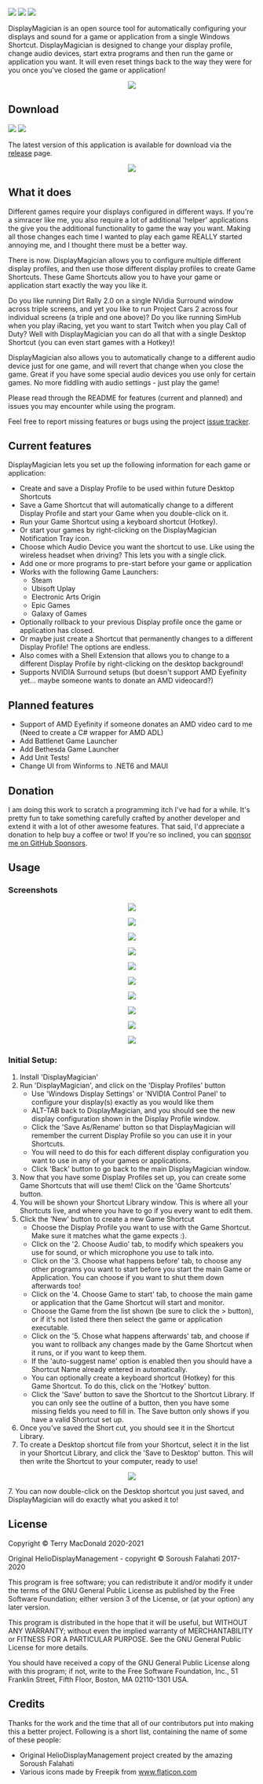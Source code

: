 [![](https://img.shields.io/github/license/terrymacdonald/DisplayMagician.svg?style=flat-square)](https://github.com/terrymacdonald/DisplayMagician/blob/main/LICENSE)
[![](https://img.shields.io/github/commit-activity/y/terrymacdonald/DisplayMagician.svg?style=flat-square)](https://github.com/terrymacdonald/DisplayMagician/commits/main)
[![](https://img.shields.io/github/issues/terrymacdonald/DisplayMagician.svg?style=flat-square)](https://github.com/terrymacdonald/DisplayMagician/issues)

DisplayMagician is an open source tool for automatically configuring your displays and sound for a game or application from a single Windows Shortcut. DisplayMagician is designed to change your display profile, change audio devices, start extra programs and then run the game or application you want. It will even reset things back to the way they were for you once you've closed the game or application!

<p align="center"><img src="https://github.com/terrymacdonald/DisplayMagician/raw/main/READMEAssets/DisplayMagicianMainScreen.png"/></p>

## Download
[![](https://img.shields.io/github/downloads/terrymacdonald/DisplayMagician/total.svg?style=flat-square)](https://github.com/terrymacdonald/DisplayMagician/releases)
[![](https://img.shields.io/github/tag-date/terrymacdonald/DisplayMagician.svg?label=version&style=flat-square)](https://github.com/terrymacdonald/DisplayMagician/releases)

The latest version of this application is available for download via the [release](https://github.com/terrymacdonald/DisplayMagician/releases/latest) page.

<p align="center"><a href="https://github.com/terrymacdonald/DisplayMagician/releases/latest"><img src="https://github.com/terrymacdonald/DisplayMagician/raw/main/READMEAssets/gh-download.png"/></a></p>

## What it does

Different games require your displays configured in different ways. If you're a simracer like me, you also require a lot of additional 'helper' applications the give you the additional functionality to game the way you want. Making all those changes each time I wanted to play each game REALLY started annoying me, and I thought there must be a better way.

There is now. DisplayMagician allows you to configure multiple different display profiles, and then use those different display profiles to create Game Shortcuts. These Game Shortcuts allow you to have your game or application start exactly the way you like it.

Do you like running Dirt Rally 2.0 on a single NVidia Surround window across triple screens, and yet you like to run Project Cars 2 across four individual screens (a triple and one above)? Do you like running SimHub when you play iRacing, yet you want to start Twitch when you play Call of Duty? Well with DisplayMagician you can do all that with a single Desktop Shortcut (you can even start games with a Hotkey)!

DisplayMagician also allows you to automatically change to a different audio device just for one game, and will revert that change when you close the game. Great if you have some special audio devices you use only for certain games. No more fiddling with audio settings - just play the game!

Please read through the README for features (current and planned) and issues you may encounter while using the program. 

Feel free to report missing features or bugs using the project [issue tracker](https://github.com/terrymacdonald/DisplayMagician/issues).

## Current features

DisplayMagician lets you set up the following information for each game or application:
* Create and save a Display Profile to be used within future Desktop Shortcuts
* Save a Game Shortcut that will automatically change to a different Display Profile and start your Game when you double-click on it.
* Run your Game Shortcut using a keyboard shortcut (Hotkey).
* Or start your games by right-clicking on the DisplayMagician Notification Tray icon.
* Choose which Audio Device you want the shortcut to use. Like using the wireless headset when driving? This lets you with a single click.
* Add one or more programs to pre-start before your game or application
* Works with the following Game Launchers:
  * Steam
  * Ubisoft Uplay
  * Electronic Arts Origin
  * Epic Games 
  * Galaxy of Games
* Optionally rollback to your previous Display profile once the game or application has closed.
* Or maybe just create a Shortcut that permanently changes to a different Display Profile! The options are endless.
* Also comes with a Shell Extension that allows you to change to a different Display Profile by right-clicking on the desktop background!
* Supports NVIDIA Surround setups (but doesn't support AMD Eyefinity yet... maybe someone wants to donate an AMD videocard?)

## Planned features

* Support of AMD Eyefinity if someone donates an AMD video card to me (Need to create a C# wrapper for AMD ADL)
* Add Battlenet Game Launcher
* Add Bethesda Game Launcher
* Add Unit Tests!
* Change UI from Winforms to .NET6 and MAUI

## Donation
I am doing this work to scratch a programming itch I've had for a while. It's pretty fun to take something carefully crafted by another developer and extend it with a lot of other awesome features. That said, I'd appreciate a donation to help buy a coffee or two! If you're so inclined, you can [sponsor me on GitHub Sponsors](https://github.com/sponsors/terrymacdonald). 

## Usage

### Screenshots
<p align="center"><img src="https://github.com/terrymacdonald/DisplayMagician/raw/main/READMEAssets/DisplayMagicianMainScreen.png"/></p>
<p align="center"><img src="https://github.com/terrymacdonald/DisplayMagician/raw/main/READMEAssets/DisplayMagicianDisplayProfiles.png"/></p>
<p align="center"><img src="https://github.com/terrymacdonald/DisplayMagician/raw/main/READMEAssets/DisplayMagicianShortcutLibrary.png"/></p>
<p align="center"><img src="https://github.com/terrymacdonald/DisplayMagician/raw/main/READMEAssets/DisplayMagicianConfigureShortcut1.png"/></p>
<p align="center"><img src="https://github.com/terrymacdonald/DisplayMagician/raw/main/READMEAssets/DisplayMagicianConfigureShortcut2.png"/></p>
<p align="center"><img src="https://github.com/terrymacdonald/DisplayMagician/raw/main/READMEAssets/DisplayMagicianConfigureShortcut3.png"/></p>
<p align="center"><img src="https://github.com/terrymacdonald/DisplayMagician/raw/main/READMEAssets/DisplayMagicianConfigureShortcut4.png"/></p>
<p align="center"><img src="https://github.com/terrymacdonald/DisplayMagician/raw/main/READMEAssets/DisplayMagicianConfigureShortcut5.png"/></p>
<p align="center"><img src="https://github.com/terrymacdonald/DisplayMagician/raw/main/READMEAssets/DisplayMagicianDisplayProfileHotkey.png"/></p>
<p align="center"><img src="https://github.com/terrymacdonald/DisplayMagician/raw/main/READMEAssets/DisplayMagicianShellExtension.png"/></p>

### Initial Setup:

1. Install 'DisplayMagician'
2. Run 'DisplayMagician', and click on the 'Display Profiles' button
    * Use 'Windows Display Settings' or 'NVIDIA Control Panel' to configure your display(s) exactly as you would like them
    * ALT-TAB back to DisplayMagician, and you should see the new display configuration shown in the Display Profile window.
    * Click the 'Save As/Rename' button so that DisplayMagician will remember the current Display Profile so you can use it in your Shortcuts.
    * You will need to do this for each different display configuration you want to use in any of your games or applications.
    * Click 'Back' button to go back to the main DisplayMagician window.
2. Now that you have some Display Profiles set up, you can create some Game Shortcuts that will use them! Click on the 'Game Shortcuts' button.
3. You will be shown your Shortcut Library window. This is where all your Shortcuts live, and where you have to go if you every want to edit them.
4. Click the 'New' button to create a new Game Shortcut
    * Choose the Display Profile you want to use with the Game Shortcut. Make sure it matches what the game expects :).
    * Click on the '2. Choose Audio' tab, to modify which speakers you use for sound, or which microphone you use to talk into.
    * Click on the '3. Choose what happens before' tab, to choose any other programs you want to start before you start the main Game or Application. You can choose if you want to shut them down afterwards too!
    * Click on the '4. Choose Game to start' tab, to choose the main game or application that the Game Shortcut will start and monitor.
    * Choose the Game from the list shown (be sure to click the > button), or if it's not listed there then select the game or application executable. 
    * Click on the '5. Chose what happens afterwards' tab, and choose if you want to rollback any changes made by the Game Shortcut when it runs, or if you want to keep them.
    * If the 'auto-suggest name' option is enabled then you should have a Shortcut Name already entered in automatically. 
    * You can optionally create a keyboard shortcut (Hotkey) for this Game Shortcut. To do this, click on the 'Hotkey' button.
    * Click the 'Save' button to save the Shortcut to the Shortcut Library. If you can only see the outline of a button, then you have some missing fields you need to fill in. The Save button only shows if you have a valid Shortcut set up.
5. Once you've saved the Short cut, you should see it in the Shortcut Library.
6. To create a Desktop shortcut file from your Shortcut, select it in the list in your Shortcut Library, and click the 'Save to Desktop' button. This will then write the Shortcut to your computer, ready to use!
<p align="center"><img src="https://github.com/terrymacdonald/DisplayMagician/raw/main/READMEAssets/DisplayMagicianShortcutOnDesktop.png"/></p>
7. You can now double-click on the Desktop shortcut you just saved, and DisplayMagician will do exactly what you asked it to!


## License

Copyright © Terry MacDonald 2020-2021

Original HelioDisplayManagement - copyright © Soroush Falahati 2017-2020

This program is free software; you can redistribute it and/or modify
it under the terms of the GNU General Public License as published by
the Free Software Foundation; either version 3 of the License, or
(at your option) any later version.

This program is distributed in the hope that it will be useful,
but WITHOUT ANY WARRANTY; without even the implied warranty of
MERCHANTABILITY or FITNESS FOR A PARTICULAR PURPOSE.  See the
GNU General Public License for more details.

You should have received a copy of the GNU General Public License along
with this program; if not, write to the Free Software Foundation, Inc.,
51 Franklin Street, Fifth Floor, Boston, MA 02110-1301 USA.


## Credits
Thanks for the work and the time that all of our contributors put into making this a better project. Following is a short list, containing the name of some of these people:

* Original HelioDisplayManagement project created by the amazing Soroush Falahati 
* Various icons made by Freepik from www.flaticon.com